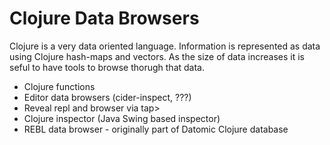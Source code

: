 # Clojure Data Browsers
Clojure is a very data oriented language.   Information is represented as data using Clojure hash-maps and vectors.  As the size of data increases it is seful to have tools to browse thorugh that data.

* Clojure functions
* Editor data browsers (cider-inspect, ???)
* Reveal repl and browser via tap>
* Clojure inspector (Java Swing based inspector)
* REBL data browser - originally part of Datomic Clojure database
